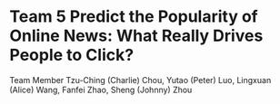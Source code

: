 # Team 5 Predict the Popularity of Online News: What Really Drives People to Click?
Team Member 
Tzu-Ching (Charlie) Chou, Yutao (Peter) Luo, Lingxuan (Alice) Wang, Fanfei Zhao, Sheng (Johnny) Zhou
